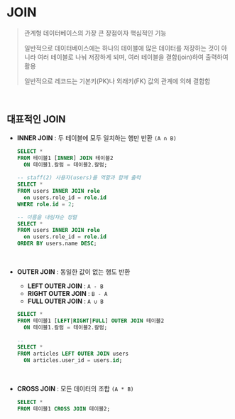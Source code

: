 # JOIN

> 관계형 데이터베이스의 가장 큰 장점이자 핵심적인 기능
>
> 일반적으로 데이터베이스에는 하나의 테이블에 많은 데이터를 저장하는 것이 아니라 여러 테이블로 나눠 저장하게 되며, 여러 테이블을 결합(join)하여 출력하여 활용
>
> 일반적으로 레코드는 기본키(PK)나 외래키(FK) 값의 관계에 의해 결합함

<br/>

## 대표적인 JOIN

- **INNER JOIN** : 두 테이블에 모두 일치하는 행만 반환 `(A ∩ B)`

  ```sql
  SELECT *
  FROM 테이블1 [INNER] JOIN 테이블2
  	ON 테이블1.칼럼 = 테이블2.칼럼;
  	
  -- staff(2) 사용자(users)를 역할과 함께 출력
  SELECT *
  FROM users INNER JOIN role
  	on users.role_id = role.id
  WHERE role.id = 2;
  
  -- 이름을 내림차순 정렬
  SELECT *
  FROM users INNER JOIN role
  	on users.role_id = role.id
  ORDER BY users.name DESC;
  ```

<br/>

- **OUTER JOIN** : 동일한 값이 없는 행도 반환

  - **LEFT OUTER JOIN** : `A - B`
  - **RIGHT OUTER JOIN** : `B - A`
  - **FULL OUTER JOIN** : `A ∪ B`

  ```sql
  SELECT *
  FROM 테이블1 [LEFT|RIGHT|FULL] OUTER JOIN 테이블2
  	ON 테이블1.칼럼 = 테이블2.칼럼;
  	
  -- 
  SELECT *
  FROM articles LEFT OUTER JOIN users
  	ON articles.user_id = users.id;
  ```

<br/>

- **CROSS JOIN** : 모든 데이터의 조합 `(A * B)`

  ```sql
  SELECT *
  FROM 테이블1 CROSS JOIN 테이블2;
  ```

